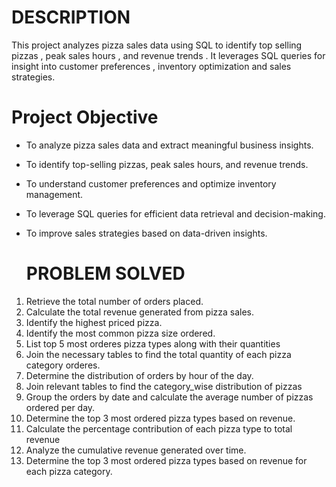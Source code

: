 # DESCRIPTION
This project analyzes pizza sales data using SQL to identify top selling pizzas , peak sales hours , and revenue trends . 
It leverages SQL queries for insight into customer preferences , inventory optimization and sales strategies.

# Project Objective
* To analyze pizza sales data and extract meaningful business insights.
* To identify top-selling pizzas, peak sales hours, and revenue trends.
* To understand customer preferences and optimize inventory management.
* To leverage SQL queries for efficient data retrieval and decision-making.
* To improve sales strategies based on data-driven insights.


  # PROBLEM SOLVED
1. Retrieve the total number of orders placed.
2. Calculate the total revenue generated from pizza sales.
3. Identify the highest priced pizza.
4. Identify the most common pizza size ordered.
5. List top 5 most orderes pizza types along with their quantities
6. Join the necessary tables to find the total quantity of each pizza category orderes.
7. Determine the distribution of orders by hour of the day.
8. Join relevant tables to find the category_wise distribution of pizzas
9. Group the orders by date and calculate the average number of pizzas ordered per day.
10. Determine the top 3 most ordered pizza types based on revenue.
11. Calculate the percentage contribution of each pizza type to total revenue
12. Analyze the cumulative revenue generated over time.
13. Determine the top 3 most ordered pizza types based on revenue for each pizza category.
